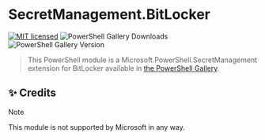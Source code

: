 # SecretManagement.BitLocker

[![MIT licensed](https://img.shields.io/badge/license-MIT-blue.svg)](https://raw.githubusercontent.com/erikgraa/SecretManagement.BitLocker/raw/main/LICENSE.txt)
![PowerShell Gallery Downloads](https://img.shields.io/powershellgallery/dt/SecretManagement.BitLocker?label=PowerShell%20Gallery&color=green)
![PowerShell Gallery Version](https://img.shields.io/powershellgallery/v/SecretManagement.BitLocker?color=green)

> This PowerShell module is a Microsoft.PowerShell.SecretManagement extension for BitLocker available in [the PowerShell Gallery](https://www.powershellgallery.com/packages/SecretManagement.BitLocker).

## ✨ Credits

> [!NOTE]
> This module is not supported by Microsoft in any way.